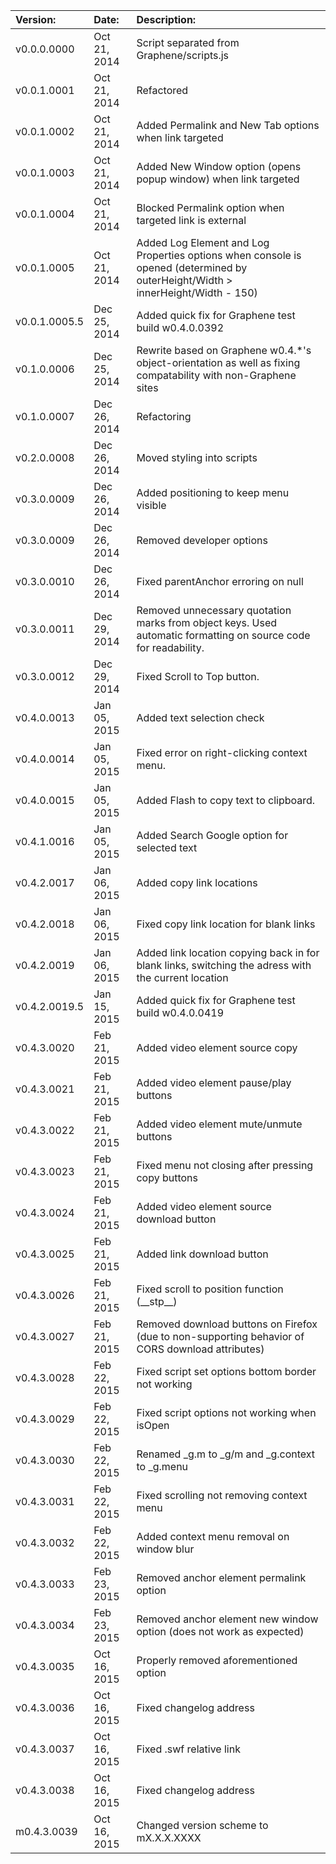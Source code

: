 Version:			|	Date:			|	Description:
:-------------------|:------------------|:----------------------------------------------------------------------------------------------------------------------------------
v0.0.0.0000			|	Oct 21, 2014	|	Script separated from Graphene/scripts.js
v0.0.1.0001			|	Oct 21, 2014	|	Refactored
v0.0.1.0002			|	Oct 21, 2014	|	Added Permalink and New Tab options when link targeted
v0.0.1.0003			|	Oct 21, 2014	|	Added New Window option (opens popup window) when link targeted
v0.0.1.0004			|	Oct 21, 2014	|	Blocked Permalink option when targeted link is external
v0.0.1.0005			|	Oct 21, 2014	|	Added Log Element and Log Properties options when console is opened (determined by outerHeight/Width > innerHeight/Width - 150)
v0.0.1.0005.5		|	Dec 25, 2014	|	Added quick fix for Graphene test build w0.4.0.0392
v0.1.0.0006			|	Dec 25, 2014	|	Rewrite based on Graphene w0.4.*'s object-orientation as well as fixing compatability with non-Graphene sites
v0.1.0.0007			|	Dec 26, 2014	|	Refactoring	
v0.2.0.0008			|	Dec 26, 2014	|	Moved styling into scripts
v0.3.0.0009			|	Dec 26, 2014	|	Added positioning to keep menu visible
v0.3.0.0009			|	Dec 26, 2014	|	Removed developer options
v0.3.0.0010			|	Dec 26, 2014	|	Fixed parentAnchor erroring on null	
v0.3.0.0011			|	Dec 29, 2014	|	Removed unnecessary quotation marks from object keys. Used automatic formatting on source code for readability.	
v0.3.0.0012			|	Dec 29, 2014	|	Fixed Scroll to Top button.	
v0.4.0.0013			|	Jan 05, 2015	|	Added text selection check
v0.4.0.0014			|	Jan 05, 2015	|	Fixed error on right-clicking context menu.
v0.4.0.0015			|	Jan 05, 2015	|	Added Flash to copy text to clipboard.
v0.4.1.0016			|	Jan 05, 2015	|	Added Search Google option for selected text
v0.4.2.0017			|	Jan 06, 2015	|	Added copy link locations
v0.4.2.0018			|	Jan 06, 2015	|	Fixed copy link location for blank links
v0.4.2.0019			|	Jan 06, 2015	|	Added link location copying back in for blank links, switching the adress with the current location
v0.4.2.0019.5		|	Jan 15, 2015	|	Added quick fix for Graphene test build w0.4.0.0419
v0.4.3.0020			|	Feb 21, 2015	|	Added video element source copy
v0.4.3.0021			|	Feb 21, 2015	|	Added video element pause/play buttons
v0.4.3.0022			|	Feb 21, 2015	|	Added video element mute/unmute buttons
v0.4.3.0023			|	Feb 21, 2015	|	Fixed menu not closing after pressing copy buttons
v0.4.3.0024			|	Feb 21, 2015	|	Added video element source download button
v0.4.3.0025			|	Feb 21, 2015	|	Added link download button
v0.4.3.0026			|	Feb 21, 2015	|	Fixed scroll to position function (\_\_stp\_\_)
v0.4.3.0027			|	Feb 21, 2015	|	Removed download buttons on Firefox (due to non-supporting behavior of CORS download attributes)
v0.4.3.0028			|	Feb 22, 2015	|	Fixed script set options bottom border not working
v0.4.3.0029			|	Feb 22, 2015	|	Fixed script options not working when isOpen
v0.4.3.0030			|	Feb 22, 2015	|	Renamed _g.m to _g/m and _g.context to _g.menu
v0.4.3.0031			|	Feb 22, 2015	|	Fixed scrolling not removing context menu
v0.4.3.0032			|	Feb 22, 2015	|	Added context menu removal on window blur
v0.4.3.0033			|	Feb 23, 2015	|	Removed anchor element permalink option
v0.4.3.0034			|	Feb 23, 2015	|	Removed anchor element new window option (does not work as expected)
v0.4.3.0035			|	Oct 16, 2015	|	Properly removed aforementioned option
v0.4.3.0036			|	Oct 16, 2015	|	Fixed changelog address
v0.4.3.0037			|	Oct 16, 2015	|	Fixed .swf relative link
v0.4.3.0038			|	Oct 16, 2015	|	Fixed changelog address
m0.4.3.0039			|	Oct 16, 2015	|	Changed version scheme to mX.X.X.XXXX